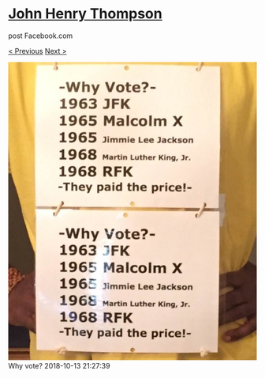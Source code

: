 # [John Henry Thompson](../README.md)
post Facebook.com

[< Previous](2018-10-13-2.md) [Next >](2018-10-13-4.md)

[![](../media/2018-10-13/Timeline-Photos-Why-vote.jpg)](../README.md)
Why vote?
2018-10-13 21:27:39